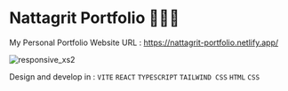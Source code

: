 # Nattagrit Portfolio 👨🏻‍💻
My Personal Portfolio Website 
URL : https://nattagrit-portfolio.netlify.app/

![responsive_xs2](https://github.com/Basicbay/Portfolio-Website/assets/151770227/e2a4d506-08b8-4807-810d-7de8ec426e88)

Design and develop in :
`VITE` `REACT` `TYPESCRIPT` `TAILWIND CSS` `HTML` `CSS`